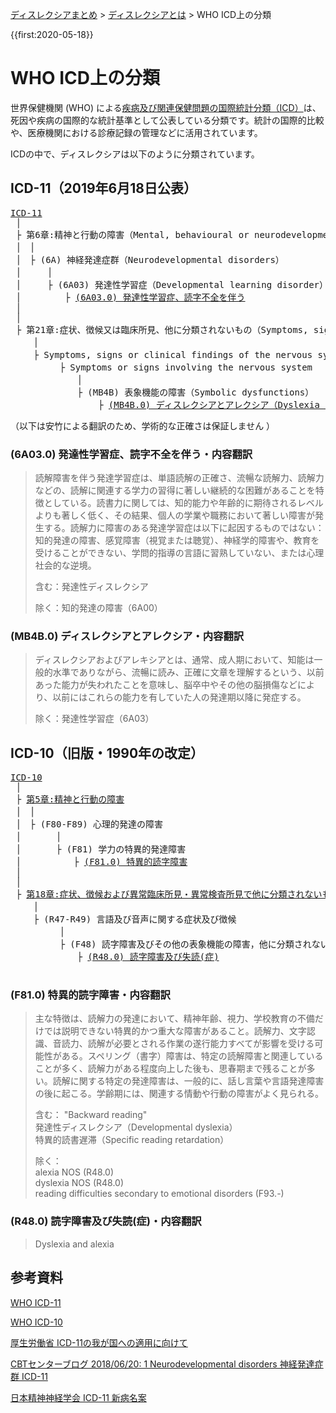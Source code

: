 <p class="breadcrumbs"><a href="../index.md">ディスレクシアまとめ</a> > <a href="index.md">ディスレクシアとは</a> > WHO ICD上の分類

{{first:2020-05-18}}

# WHO ICD上の分類

世界保健機関 (WHO) による[疾病及び関連保健問題の国際統計分類（ICD）](https://ja.wikipedia.org/wiki/%E7%96%BE%E7%97%85%E5%8F%8A%E3%81%B3%E9%96%A2%E9%80%A3%E4%BF%9D%E5%81%A5%E5%95%8F%E9%A1%8C%E3%81%AE%E5%9B%BD%E9%9A%9B%E7%B5%B1%E8%A8%88%E5%88%86%E9%A1%9E)は、死因や疾病の国際的な統計基準として公表している分類です。統計の国際的比較や、医療機関における診療記録の管理などに活用されています。

ICDの中で、ディスレクシアは以下のように分類されています。

## ICD-11（2019年6月18日公表）
<pre class="tree" style="overflow: scroll">
<a href="https://icd.who.int/en">ICD-11</a>
 │
 ├ 第6章:精神と行動の障害（Mental, behavioural or neurodevelopmental disorders）
 │　│ 
 │　├ (6A) 神経発達症群（Neurodevelopmental disorders）
 │　　　│
 │　　　├ (6A03) 発達性学習症（Developmental learning disorder）
 │　　　　　├ <span class="highlight"><a href="https://icd.who.int/browse11/l-m/en#/http%3a%2f%2fid.who.int%2ficd%2fentity%2f1008636089">(6A03.0) 発達性学習症、読字不全を伴う</a></span>
 │
 │
 ├ 第21章:症状、徴候又は臨床所見、他に分類されないもの（Symptoms, signs or clinical findings, not elsewhere classified）
 　　│ 
 　　├ Symptoms, signs or clinical findings of the nervous system
 　　　　　├ Symptoms or signs involving the nervous system
 　　　　　　　│ 
 　　　　　　　├ (MB4B) 表象機能の障害（Symbolic dysfunctions）
　　　　　　　　　　├ <span class="highlight"><a href="https://icd.who.int/browse11/l-m/en#/http%3a%2f%2fid.who.int%2ficd%2fentity%2f724140102">(MB4B.0) ディスレクシアとアレクシア（Dyslexia and alexia）</a></span>
</pre>

（以下は安竹による翻訳のため、学術的な正確さは保証しません <i class="fa fa-smile-o" aria-hidden="true"></i>）

### (6A03.0) 発達性学習症、読字不全を伴う・内容翻訳
> 読解障害を伴う発達学習症は、単語読解の正確さ、流暢な読解力、読解力などの、読解に関連する学力の習得に著しい継続的な困難があることを特徴としている。読書力に関しては、知的能力や年齢的に期待されるレベルよりも著しく低く、その結果、個人の学業や職務において著しい障害が発生する。読解力に障害のある発達学習症は以下に起因するものではない：知的発達の障害、感覚障害（視覚または聴覚）、神経学的障害や、教育を受けることができない、学問的指導の言語に習熟していない、または心理社会的な逆境。
>
> 含む：発達性ディスレクシア
>
> 除く：知的発達の障害（6A00）

### (MB4B.0) ディスレクシアとアレクシア・内容翻訳
> ディスレクシアおよびアレキシアとは、通常、成人期において、知能は一般的水準でありながら、流暢に読み、正確に文章を理解するという、以前あった能力が失われたことを意味し、脳卒中やその他の脳損傷などにより、以前にはこれらの能力を有していた人の発達期以降に発症する。
>
> 除く：発達性学習症（6A03）


## ICD-10（旧版・1990年の改定）
<pre class="tree">
<a href="https://www.who.int/classifications/icd/icdonlineversions/en/">ICD-10</a>
 │
 ├ <a href="https://ja.wikipedia.org/wiki/ICD-10_%E7%AC%AC5%E7%AB%A0:%E7%B2%BE%E7%A5%9E%E3%81%A8%E8%A1%8C%E5%8B%95%E3%81%AE%E9%9A%9C%E5%AE%B3">第5章:精神と行動の障害</a>
 │　│ 
 │　├ (F80-F89) 心理的発達の障害
 │　　　　│
 │　　　　├ (F81) 学力の特異的発達障害
 │　　　　　　├ <span class="highlight"><a href="https://icd.who.int/browse10/2019/en#/F81.0">(F81.0) 特異的読字障害</a></span>
 │
 │
 ├ <a href="https://ja.wikipedia.org/wiki/ICD-10_%E7%AC%AC18%E7%AB%A0:%E7%97%87%E7%8A%B6%E3%80%81%E5%BE%B4%E5%80%99%E3%81%8A%E3%82%88%E3%81%B3%E7%95%B0%E5%B8%B8%E8%87%A8%E5%BA%8A%E6%89%80%E8%A6%8B%E3%83%BB%E7%95%B0%E5%B8%B8%E6%A4%9C%E6%9F%BB%E6%89%80%E8%A6%8B%E3%81%A7%E4%BB%96%E3%81%AB%E5%88%86%E9%A1%9E%E3%81%95%E3%82%8C%E3%81%AA%E3%81%84%E3%82%82%E3%81%AE#(R47-R49)_%E8%A8%80%E8%AA%9E%E5%8F%8A%E3%81%B3%E9%9F%B3%E5%A3%B0%E3%81%AB%E9%96%A2%E3%81%99%E3%82%8B%E7%97%87%E7%8A%B6%E5%8F%8A%E3%81%B3%E5%BE%B4%E5%80%99">第18章:症状、徴候および異常臨床所見・異常検査所見で他に分類されないもの</a>
 　　│ 
 　　├ (R47-R49) 言語及び音声に関する症状及び徴候
 　　　　　│
 　　　　　├ (F48) 読字障害及びその他の表象機能の障害，他に分類されないもの
 　　　　　　　├ <span class="highlight"><a href="https://icd.who.int/browse10/2019/en#/R48.0">(R48.0) 読字障害及び失読(症)</a></span>
 
</pre>

### (F81.0) 特異的読字障害・内容翻訳
> 主な特徴は、読解力の発達において、精神年齢、視力、学校教育の不備だけでは説明できない特異的かつ重大な障害があること。読解力、文字認識、音読力、読解が必要とされる作業の遂行能力すべてが影響を受ける可能性がある。スペリング（書字）障害は、特定の読解障害と関連していることが多く、読解力がある程度向上した後も、思春期まで残ることが多い。読解に関する特定の発達障害は、一般的に、話し言葉や言語発達障害の後に起こる。学齢期には、関連する情動や行動の障害がよく見られる。
>
> 含む：
> "Backward reading"  
> 発達性ディスレクシア（Developmental dyslexia）  
> 特異的読書遅滞（Specific reading retardation）  
>
> 除く：  
> alexia NOS (R48.0)  
> dyslexia NOS (R48.0)  
> reading difficulties secondary to emotional disorders (F93.-)

### (R48.0) 読字障害及び失読(症)・内容翻訳
> Dyslexia and alexia


## 参考資料
[WHO ICD-11](https://icd.who.int/en)

[WHO ICD-10](https://www.who.int/classifications/icd/icdonlineversions/en/)

[厚生労働省 ICD-11の我が国への適用に向けて](http://jams.med.or.jp/dic/h30material_s2.pdf)

[CBTセンターブログ 2018/06/20: 1 Neurodevelopmental disorders 神経発達症群 ICD-11](https://cbtcenter.jp/blog/?itemid=2064)

[日本精神神経学会 ICD-11 新病名案](https://www.jspn.or.jp/uploads/uploads/files/activity/ICD-11Beta_Name_of_Mental_Disorders%20List(tentative)20180601.pdf)